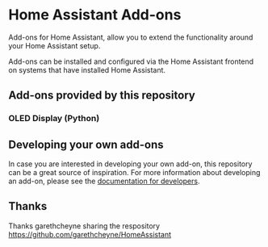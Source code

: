 
# Home Assistant Add-ons

Add-ons for Home Assistant, allow you to extend the functionality around your Home Assistant setup.

Add-ons can be installed and configured via the Home Assistant frontend on systems that have installed Home Assistant.

## Add-ons provided by this repository

###  OLED Display (Python)

## Developing your own add-ons
In case you are interested in developing your own add-on, this repository can be a great source of inspiration. For more information about developing an add-on, please see the [documentation for developers](https://developers.home-assistant.io/docs/add-ons/).

## Thanks

Thanks garethcheyne sharing the respository https://github.com/garethcheyne/HomeAssistant
